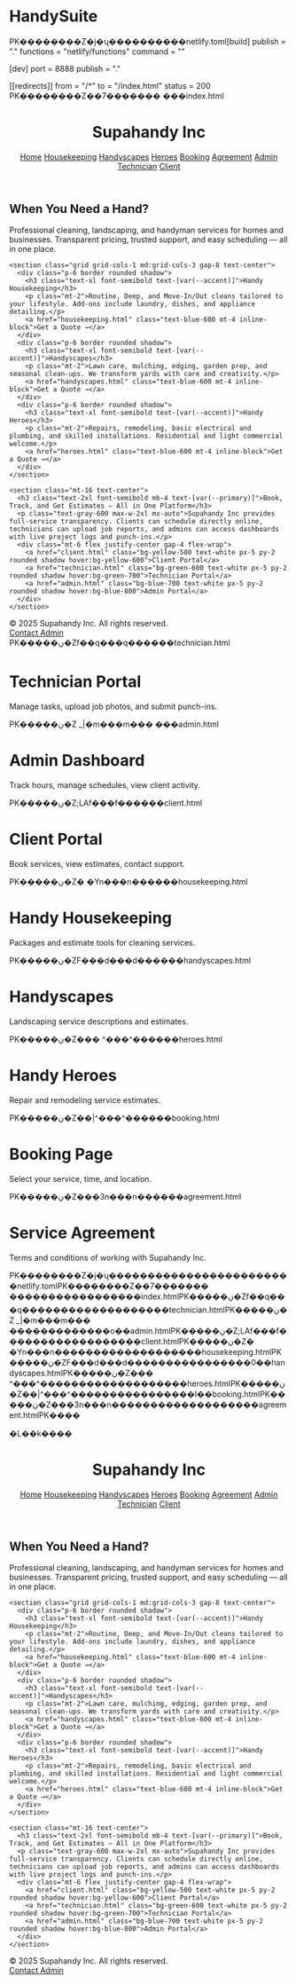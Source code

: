 # HandySuite 
PK&#x0;&#x0;&#x0;&#x0;&#x0;���Z�j�ʯ&#x0;&#x0;&#x0;�&#x0;&#x0;&#x0;&#x0;&#x0;&#x0;netlify.toml[build]
  publish = "."
  functions = "netlify/functions"
  command = ""

[dev]
  port = 8888
  publish = "."

[[redirects]]
  from = "/*"
  to = "/index.html"
  status = 200
PK&#x0;&#x0;&#x0;&#x0;&#x0;���Z��7��&#x0;&#x0;�&#x0;&#x0;
&#x0;&#x0;&#x0;index.html<!DOCTYPE html>
<html lang="en">
<head>
  <meta charset="UTF-8" />
  <meta name="viewport" content="width=device-width, initial-scale=1.0" />
  <title>Supahandy Inc</title>
  <link href="https://cdn.jsdelivr.net/npm/tailwindcss@2.2.19/dist/tailwind.min.css" rel="stylesheet">
  <style>
    :root {
      --primary: #1F2937;
      --accent: #22C55E;
    }
  </style>
</head>
<body class="bg-white text-gray-800 font-sans">
  <header class="bg-[var(--primary)] text-white p-6 shadow-md">
    <div class="max-w-7xl mx-auto flex items-center justify-between">
      <h1 class="text-2xl font-bold">Supahandy Inc</h1>
      <nav class="space-x-4">
        <a href="index.html" class="hover:underline">Home</a>
        <a href="housekeeping.html" class="hover:underline">Housekeeping</a>
        <a href="handyscapes.html" class="hover:underline">Handyscapes</a>
        <a href="heroes.html" class="hover:underline">Heroes</a>
        <a href="booking.html" class="hover:underline">Booking</a>
        <a href="agreement.html" class="hover:underline">Agreement</a>
        <a href="admin.html" class="hover:underline">Admin</a>
        <a href="technician.html" class="hover:underline">Technician</a>
        <a href="client.html" class="hover:underline">Client</a>
      </nav>
    </div>
  </header>

  <main class="max-w-5xl mx-auto py-16 px-6">
    <section class="text-center mb-12">
      <h2 class="text-4xl font-bold mb-4">When You Need a Hand?</h2>
      <p class="text-lg text-gray-600">Professional cleaning, landscaping, and handyman services for homes and businesses. Transparent pricing, trusted support, and easy scheduling — all in one place.</p>
    </section>

    <section class="grid grid-cols-1 md:grid-cols-3 gap-8 text-center">
      <div class="p-6 border rounded shadow">
        <h3 class="text-xl font-semibold text-[var(--accent)]">Handy Housekeeping</h3>
        <p class="mt-2">Routine, Deep, and Move-In/Out cleans tailored to your lifestyle. Add-ons include laundry, dishes, and appliance detailing.</p>
        <a href="housekeeping.html" class="text-blue-600 mt-4 inline-block">Get a Quote →</a>
      </div>
      <div class="p-6 border rounded shadow">
        <h3 class="text-xl font-semibold text-[var(--accent)]">Handyscapes</h3>
        <p class="mt-2">Lawn care, mulching, edging, garden prep, and seasonal clean-ups. We transform yards with care and creativity.</p>
        <a href="handyscapes.html" class="text-blue-600 mt-4 inline-block">Get a Quote →</a>
      </div>
      <div class="p-6 border rounded shadow">
        <h3 class="text-xl font-semibold text-[var(--accent)]">Handy Heroes</h3>
        <p class="mt-2">Repairs, remodeling, basic electrical and plumbing, and skilled installations. Residential and light commercial welcome.</p>
        <a href="heroes.html" class="text-blue-600 mt-4 inline-block">Get a Quote →</a>
      </div>
    </section>

    <section class="mt-16 text-center">
      <h3 class="text-2xl font-semibold mb-4 text-[var(--primary)]">Book, Track, and Get Estimates — All in One Platform</h3>
      <p class="text-gray-600 max-w-2xl mx-auto">Supahandy Inc provides full-service transparency. Clients can schedule directly online, technicians can upload job reports, and admins can access dashboards with live project logs and punch-ins.</p>
      <div class="mt-6 flex justify-center gap-4 flex-wrap">
        <a href="client.html" class="bg-yellow-500 text-white px-5 py-2 rounded shadow hover:bg-yellow-600">Client Portal</a>
        <a href="technician.html" class="bg-green-600 text-white px-5 py-2 rounded shadow hover:bg-green-700">Technician Portal</a>
        <a href="admin.html" class="bg-blue-700 text-white px-5 py-2 rounded shadow hover:bg-blue-800">Admin Portal</a>
      </div>
    </section>
  </main>

  <footer class="bg-gray-100 text-center p-6 mt-12 text-sm text-gray-600">
    &copy; 2025 Supahandy Inc. All rights reserved.<br>
    <a href="mailto:attendantsuper@gmail.com" class="text-blue-600">Contact Admin</a>
  </footer>
</body>
</html>
PK&#x0;&#x0;&#x0;&#x0;&#x0;ڹ�Zf��q&#x0;&#x0;&#x0;q&#x0;&#x0;&#x0;&#x0;&#x0;&#x0;technician.html<html><body><h1>Technician Portal</h1><p>Manage tasks, upload job photos, and submit punch-ins.</p></body></html>PK&#x0;&#x0;&#x0;&#x0;&#x0;ڹ�Z
_|�m&#x0;&#x0;&#x0;m&#x0;&#x0;&#x0;
&#x0;&#x0;&#x0;admin.html<html><body><h1>Admin Dashboard</h1><p>Track hours, manage schedules, view client activity.</p></body></html>PK&#x0;&#x0;&#x0;&#x0;&#x0;ڹ�Z;LAf&#x0;&#x0;&#x0;f&#x0;&#x0;&#x0;&#x0;&#x0;&#x0;client.html<html><body><h1>Client Portal</h1><p>Book services, view estimates, contact support.</p></body></html>PK&#x0;&#x0;&#x0;&#x0;&#x0;ڹ�Z�
�Yn&#x0;&#x0;&#x0;n&#x0;&#x0;&#x0;&#x0;&#x0;&#x0;housekeeping.html<html><body><h1>Handy Housekeeping</h1><p>Packages and estimate tools for cleaning services.</p></body></html>PK&#x0;&#x0;&#x0;&#x0;&#x0;ڹ�ZF���d&#x0;&#x0;&#x0;d&#x0;&#x0;&#x0;&#x0;&#x0;&#x0;handyscapes.html<html><body><h1>Handyscapes</h1><p>Landscaping service descriptions and estimates.</p></body></html>PK&#x0;&#x0;&#x0;&#x0;&#x0;ڹ�Z��� ^&#x0;&#x0;&#x0;^&#x0;&#x0;&#x0;&#x0;&#x0;&#x0;heroes.html<html><body><h1>Handy Heroes</h1><p>Repair and remodeling service estimates.</p></body></html>PK&#x0;&#x0;&#x0;&#x0;&#x0;ڹ�Z��|^&#x0;&#x0;&#x0;^&#x0;&#x0;&#x0;&#x0;&#x0;&#x0;booking.html<html><body><h1>Booking Page</h1><p>Select your service, time, and location.</p></body></html>PK&#x0;&#x0;&#x0;&#x0;&#x0;ڹ�Z���3n&#x0;&#x0;&#x0;n&#x0;&#x0;&#x0;&#x0;&#x0;&#x0;agreement.html<html><body><h1>Service Agreement</h1><p>Terms and conditions of working with Supahandy Inc.</p></body></html>PK&#x0;&#x0;&#x0;&#x0;&#x0;���Z�j�ʯ&#x0;&#x0;&#x0;�&#x0;&#x0;&#x0;&#x0;&#x0;&#x0;&#x0;&#x0;&#x0;&#x0;&#x0;&#x0;&#x0;&#x0;��&#x0;&#x0;&#x0;&#x0;netlify.tomlPK&#x0;&#x0;&#x0;&#x0;&#x0;���Z��7��&#x0;&#x0;�&#x0;&#x0;
&#x0;&#x0;&#x0;&#x0;&#x0;&#x0;&#x0;&#x0;&#x0;&#x0;&#x0;���&#x0;&#x0;&#x0;index.htmlPK&#x0;&#x0;&#x0;&#x0;&#x0;ڹ�Zf��q&#x0;&#x0;&#x0;q&#x0;&#x0;&#x0;&#x0;&#x0;&#x0;&#x0;&#x0;&#x0;&#x0;&#x0;&#x0;&#x0;&#x0;���&#x0;&#x0;technician.htmlPK&#x0;&#x0;&#x0;&#x0;&#x0;ڹ�Z
_|�m&#x0;&#x0;&#x0;m&#x0;&#x0;&#x0;
&#x0;&#x0;&#x0;&#x0;&#x0;&#x0;&#x0;&#x0;&#x0;&#x0;&#x0;��o&#x0;&#x0;admin.htmlPK&#x0;&#x0;&#x0;&#x0;&#x0;ڹ�Z;LAf&#x0;&#x0;&#x0;f&#x0;&#x0;&#x0;&#x0;&#x0;&#x0;&#x0;&#x0;&#x0;&#x0;&#x0;&#x0;&#x0;&#x0;��&#x0;&#x0;client.htmlPK&#x0;&#x0;&#x0;&#x0;&#x0;ڹ�Z�
�Yn&#x0;&#x0;&#x0;n&#x0;&#x0;&#x0;&#x0;&#x0;&#x0;&#x0;&#x0;&#x0;&#x0;&#x0;&#x0;&#x0;&#x0;���&#x0;&#x0;housekeeping.htmlPK&#x0;&#x0;&#x0;&#x0;&#x0;ڹ�ZF���d&#x0;&#x0;&#x0;d&#x0;&#x0;&#x0;&#x0;&#x0;&#x0;&#x0;&#x0;&#x0;&#x0;&#x0;&#x0;&#x0;&#x0;��0&#x0;&#x0;handyscapes.htmlPK&#x0;&#x0;&#x0;&#x0;&#x0;ڹ�Z��� ^&#x0;&#x0;&#x0;^&#x0;&#x0;&#x0;&#x0;&#x0;&#x0;&#x0;&#x0;&#x0;&#x0;&#x0;&#x0;&#x0;&#x0;���&#x0;&#x0;heroes.htmlPK&#x0;&#x0;&#x0;&#x0;&#x0;ڹ�Z��|^&#x0;&#x0;&#x0;^&#x0;&#x0;&#x0;&#x0;&#x0;&#x0;&#x0;&#x0;&#x0;&#x0;&#x0;&#x0;&#x0;&#x0;��I&#x0;&#x0;booking.htmlPK&#x0;&#x0;&#x0;&#x0;&#x0;ڹ�Z���3n&#x0;&#x0;&#x0;n&#x0;&#x0;&#x0;&#x0;&#x0;&#x0;&#x0;&#x0;&#x0;&#x0;&#x0;&#x0;&#x0;&#x0;���&#x0;&#x0;agreement.htmlPK&#x0;&#x0;&#x0;&#x0;

&#x0;L&#x0;&#x0;k&#x0;&#x0;&#x0;&#x0;<!DOCTYPE html>
<html lang="en">
<head>
  <meta charset="UTF-8" />
  <meta name="viewport" content="width=device-width, initial-scale=1.0" />
  <title>Supahandy Inc</title>
  <link href="https://cdn.jsdelivr.net/npm/tailwindcss@2.2.19/dist/tailwind.min.css" rel="stylesheet">
  <style>
    :root {
      --primary: #1F2937; /* blue-gray */
      --accent: #22C55E;  /* emerald/green */
    }
  </style>
</head>
<body class="bg-white text-gray-800 font-sans">
  <header class="bg-[var(--primary)] text-white p-6 shadow-md">
    <div class="max-w-7xl mx-auto flex items-center justify-between">
      <h1 class="text-2xl font-bold">Supahandy Inc</h1>
      <nav class="space-x-4">
        <a href="index.html" class="hover:underline">Home</a>
        <a href="housekeeping.html" class="hover:underline">Housekeeping</a>
        <a href="handyscapes.html" class="hover:underline">Handyscapes</a>
        <a href="heroes.html" class="hover:underline">Heroes</a>
        <a href="booking.html" class="hover:underline">Booking</a>
        <a href="agreement.html" class="hover:underline">Agreement</a>
        <a href="admin.html" class="hover:underline">Admin</a>
        <a href="technician.html" class="hover:underline">Technician</a>
        <a href="client.html" class="hover:underline">Client</a>
      </nav>
    </div>
  </header>

  <main class="max-w-5xl mx-auto py-16 px-6">
    <section class="text-center mb-12">
      <h2 class="text-4xl font-bold mb-4">When You Need a Hand?</h2>
      <p class="text-lg text-gray-600">Professional cleaning, landscaping, and handyman services for homes and businesses. Transparent pricing, trusted support, and easy scheduling — all in one place.</p>
    </section>

    <section class="grid grid-cols-1 md:grid-cols-3 gap-8 text-center">
      <div class="p-6 border rounded shadow">
        <h3 class="text-xl font-semibold text-[var(--accent)]">Handy Housekeeping</h3>
        <p class="mt-2">Routine, Deep, and Move-In/Out cleans tailored to your lifestyle. Add-ons include laundry, dishes, and appliance detailing.</p>
        <a href="housekeeping.html" class="text-blue-600 mt-4 inline-block">Get a Quote →</a>
      </div>
      <div class="p-6 border rounded shadow">
        <h3 class="text-xl font-semibold text-[var(--accent)]">Handyscapes</h3>
        <p class="mt-2">Lawn care, mulching, edging, garden prep, and seasonal clean-ups. We transform yards with care and creativity.</p>
        <a href="handyscapes.html" class="text-blue-600 mt-4 inline-block">Get a Quote →</a>
      </div>
      <div class="p-6 border rounded shadow">
        <h3 class="text-xl font-semibold text-[var(--accent)]">Handy Heroes</h3>
        <p class="mt-2">Repairs, remodeling, basic electrical and plumbing, and skilled installations. Residential and light commercial welcome.</p>
        <a href="heroes.html" class="text-blue-600 mt-4 inline-block">Get a Quote →</a>
      </div>
    </section>

    <section class="mt-16 text-center">
      <h3 class="text-2xl font-semibold mb-4 text-[var(--primary)]">Book, Track, and Get Estimates — All in One Platform</h3>
      <p class="text-gray-600 max-w-2xl mx-auto">Supahandy Inc provides full-service transparency. Clients can schedule directly online, technicians can upload job reports, and admins can access dashboards with live project logs and punch-ins.</p>
      <div class="mt-6 flex justify-center gap-4 flex-wrap">
        <a href="client.html" class="bg-yellow-500 text-white px-5 py-2 rounded shadow hover:bg-yellow-600">Client Portal</a>
        <a href="technician.html" class="bg-green-600 text-white px-5 py-2 rounded shadow hover:bg-green-700">Technician Portal</a>
        <a href="admin.html" class="bg-blue-700 text-white px-5 py-2 rounded shadow hover:bg-blue-800">Admin Portal</a>
      </div>
    </section>
  </main>

  <footer class="bg-gray-100 text-center p-6 mt-12 text-sm text-gray-600">
    &copy; 2025 Supahandy Inc. All rights reserved.<br>
    <a href="mailto:attendantsuper@gmail.com" class="text-blue-600">Contact Admin</a>
  </footer>
</body>
</html>


